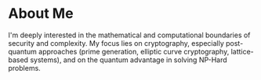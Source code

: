 # About Me
I'm deeply interested in the mathematical and computational boundaries of security and complexity. My focus lies on cryptography, especially post-quantum approaches (prime generation, elliptic curve cryptography, lattice-based systems), and on the quantum advantage in solving NP-Hard problems.



